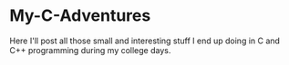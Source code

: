 # My-C-Adventures
Here I'll post all those small and interesting stuff I end up doing in C and C++ programming during my college days.
